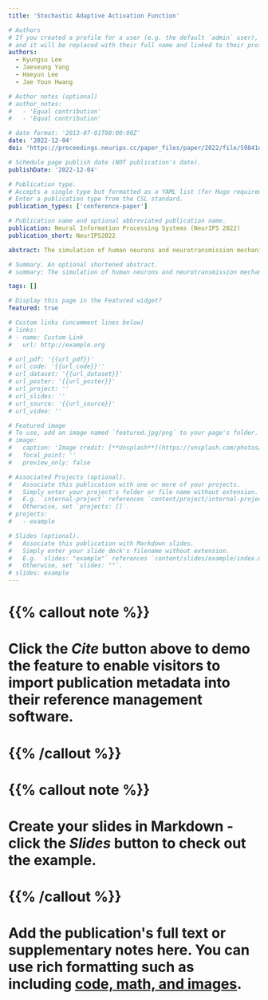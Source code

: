 ```yaml
---
title: 'Stochastic Adaptive Activation Function'

# Authors
# If you created a profile for a user (e.g. the default `admin` user), write the username (folder name) here
# and it will be replaced with their full name and linked to their profile.
authors:
  - Kyungsu Lee
  - Jaeseung Yang
  - Haeyun Lee
  - Jae Youn Hwang

# Author notes (optional)
# author_notes:
#   - 'Equal contribution'
#   - 'Equal contribution'

# date format: '2013-07-01T00:00:00Z'
date: '2022-12-04'
doi: 'https://proceedings.neurips.cc/paper_files/paper/2022/file/59841d5dfa567f0db25755b391d1f41a-Paper-Conference.pdf'

# Schedule page publish date (NOT publication's date).
publishDate: '2022-12-04'

# Publication type.
# Accepts a single type but formatted as a YAML list (for Hugo requirements).
# Enter a publication type from the CSL standard.
publication_types: ['conference-paper']

# Publication name and optional abbreviated publication name.
publication: Neural Information Processing Systems (NeurIPS 2022)
publication_short: NeurIPS2022

abstract: The simulation of human neurons and neurotransmission mechanisms has been realized in deep neural networks based on the theoretical implementations of activation functions. However, recent studies have reported that the threshold potential of neurons exhibits different values according to the locations and types of individual neurons, and that the activation functions have limitations in terms of representing this variability. Therefore, this study proposes a simple yet effective activation function that facilitates different thresholds and adaptive activations according to the positions of units and the contexts of inputs. Furthermore, the proposed activation function mathematically exhibits a more generalized form of Swish activation function, and thus we denoted it as Adaptive SwisH (ASH). ASH highlights informative features that exhibit large values in the top percentiles in an input, whereas it rectifies low values. Most importantly, ASH exhibits trainable, adaptive, and context-aware properties compared to other activation functions. Furthermore, ASH represents general formula of the previously studied activation function and provides a reasonable mathematical background for the superior performance. To validate the effectiveness and robustness of ASH, we implemented ASH into many deep learning models for various tasks, including classification, detection, segmentation, and image generation. Experimental analysis demonstrates that our activation function can provide the benefits of more accurate prediction and earlier convergence in many deep learning applications.

# Summary. An optional shortened abstract.
# summary: The simulation of human neurons and neurotransmission mechanisms has been realized in deep neural networks based on the theoretical implementations of activation functions. However, recent studies have reported that the threshold potential of neurons exhibits different values according to the locations and types of individual neurons, and that the activation functions have limitations in terms of representing this variability. Therefore, this study proposes a simple yet effective activation function that facilitates different thresholds and adaptive activations according to the positions of units and the contexts of inputs. Furthermore, the proposed activation function mathematically exhibits a more generalized form of Swish activation function, and thus we denoted it as Adaptive SwisH (ASH). ASH highlights informative features that exhibit large values in the top percentiles in an input, whereas it rectifies low values. Most importantly, ASH exhibits trainable, adaptive, and context-aware properties compared to other activation functions. Furthermore, ASH represents general formula of the previously studied activation function and provides a reasonable mathematical background for the superior performance. To validate the effectiveness and robustness of ASH, we implemented ASH into many deep learning models for various tasks, including classification, detection, segmentation, and image generation. Experimental analysis demonstrates that our activation function can provide the benefits of more accurate prediction and earlier convergence in many deep learning applications.

tags: []

# Display this page in the Featured widget?
featured: true

# Custom links (uncomment lines below)
# links:
# - name: Custom Link
#   url: http://example.org

# url_pdf: '{{url_pdf}}'
# url_code: '{{url_code}}''
# url_dataset: '{{url_dataset}}'
# url_poster: '{{url_poster}}'
# url_project: ''
# url_slides: ''
# url_source: '{{url_source}}'
# url_video: ''

# Featured image
# To use, add an image named `featured.jpg/png` to your page's folder.
# image:
#   caption: 'Image credit: [**Unsplash**](https://unsplash.com/photos/pLCdAaMFLTE)'
#   focal_point: ''
#   preview_only: false

# Associated Projects (optional).
#   Associate this publication with one or more of your projects.
#   Simply enter your project's folder or file name without extension.
#   E.g. `internal-project` references `content/project/internal-project/index.md`.
#   Otherwise, set `projects: []`.
# projects:
#   - example

# Slides (optional).
#   Associate this publication with Markdown slides.
#   Simply enter your slide deck's filename without extension.
#   E.g. `slides: "example"` references `content/slides/example/index.md`.
#   Otherwise, set `slides: ""`.
# slides: example
---
```


# {{% callout note %}}
# Click the _Cite_ button above to demo the feature to enable visitors to import publication metadata into their reference management software.
# {{% /callout %}}

# {{% callout note %}}
# Create your slides in Markdown - click the _Slides_ button to check out the example.
# {{% /callout %}}

# Add the publication's **full text** or **supplementary notes** here. You can use rich formatting such as including [code, math, and images](https://docs.hugoblox.com/content/writing-markdown-latex/).
